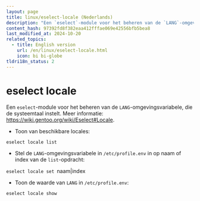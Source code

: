 ```yaml
---
layout: page
title: linux/eselect-locale (Nederlands)
description: "Een `eselect`-module voor het beheren van de `LANG`-omgevingsvariabele, die de systeemtaal instelt."
content_hash: 97392fd8f382eaa412fffae069e42556bfb5bea8
last_modified_at: 2024-10-20
related_topics:
  - title: English version
    url: /en/linux/eselect-locale.html
    icon: bi bi-globe
tldri18n_status: 2
---
```

# eselect locale

Een `eselect`-module voor het beheren van de `LANG`-omgevingsvariabele, die de systeemtaal instelt.
Meer informatie: <https://wiki.gentoo.org/wiki/Eselect#Locale>.

- Toon van beschikbare locales:

`eselect locale list`

- Stel de `LANG`-omgevingsvariabele in `/etc/profile.env` in op naam of index van de `list`-opdracht:

`eselect locale set `<span class="tldr-var badge badge-pill bg-dark-lm bg-white-dm text-white-lm text-dark-dm font-weight-bold">naam|index</span>

- Toon de waarde van `LANG` in `/etc/profile.env`:

`eselect locale show`
